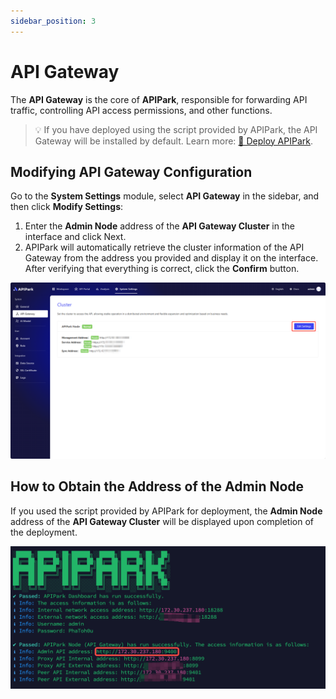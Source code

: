 ```yaml
---
sidebar_position: 3
---
```


# API Gateway

The **API Gateway** is the core of **APIPark**, responsible for forwarding API traffic, controlling API access permissions, and other functions.

> 💡 If you have deployed using the script provided by APIPark, the API Gateway will be installed by default. Learn more: [🔗 Deploy APIPark](deploy.md).

## Modifying API Gateway Configuration

Go to the **System Settings** module, select **API Gateway** in the sidebar, and then click **Modify Settings**:

1. Enter the **Admin Node** address of the **API Gateway Cluster** in the interface and click Next.
2. APIPark will automatically retrieve the cluster information of the API Gateway from the address you provided and display it on the interface. After verifying that everything is correct, click the **Confirm** button.

![](images/2024-10-29-01-59-02.png)

## How to Obtain the Address of the Admin Node

If you used the script provided by APIPark for deployment, the **Admin Node** address of the **API Gateway Cluster** will be displayed upon completion of the deployment.

![](images/2024-10-27/69fbddbcdfc141759b8483877dd2b3f3cb91e189df08291ba7159d1aaa155702.png)